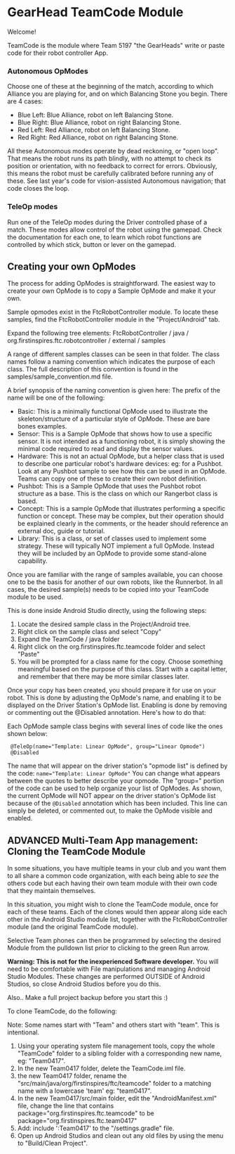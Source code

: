 # GearHead TeamCode Module

Welcome!

TeamCode is the module where Team 5197 "the GearHeads" write or paste code for
their robot controller App.  

### Autonomous OpModes
Choose one of these at the beginning of the match, according to which Alliance you are playing
for, and on which Balancing Stone you begin. There are 4 cases:

* Blue Left: Blue Alliance, robot on left Balancing Stone.
* Blue Right: Blue Alliance, robot on right Balancing Stone.
* Red Left: Red Alliance, robot on left Balancing Stone.
* Red Right: Red Alliance, robot on right Balancing Stone.

All these Autonomous modes operate by dead reckoning, or "open loop". That means the robot runs its path blindly,
with no attempt to check its position or orientation, with no feedback to correct for errors.
Obviously, this means the robot must be carefully calibrated before running any of these.
See last year's code for vision-assisted Autonomous navigation; that code closes the loop.

### TeleOp modes
Run one of the TeleOp modes during the Driver controlled phase of a match.
These modes allow control of the robot using the gamepad. Check the documentation for each one,
to learn which robot functions are controlled by which stick, button or lever on the gamepad.

## Creating your own OpModes

The process for adding OpModes is straightforward. The easiest way to create your own OpMode is to copy a Sample OpMode and make
 it your own. 

Sample opmodes exist in the FtcRobotController module. To locate these 
samples, find the FtcRobotController module in the "Project/Android" tab. 

Expand the following tree elements:
  FtcRobotController / java / org.firstinspires.ftc.robotcontroller / external
  / samples 

A range of different samples classes can be seen in that folder. The class
names follow a naming convention which indicates the purpose of each class. 
The full description of this convention is found in the 
samples/sample_convention.md file.   

A brief synopsis of the naming convention is given here:
The prefix of the name will be one of the following:

* Basic:    This is a minimally functional OpMode used to illustrate the 
skeleton/structure of a particular style of OpMode. These are bare bones 
examples.  
* Sensor:   This is a Sample OpMode that shows how to use a specific sensor. 
It is not intended as a functioning robot, it is simply showing the minimal 
code required to read and display the sensor values.
* Hardware: This is not an actual OpMode, but a helper class that is used to 
describe one particular robot's hardware devices: eg: for a Pushbot. Look at 
any Pushbot sample to see how this can be used in an OpMode. Teams can copy 
one of these to create their own robot definition. 
* Pushbot:  This is a Sample OpMode that uses the Pushbot robot structure as 
a base. This is the class on which our Rangerbot class is based.
* Concept:	This is a sample OpMode that illustrates performing a specific 
function or concept. These may be complex, but their operation should be 
explained clearly in the comments, or the header should reference an external
doc, guide or tutorial.  
* Library:  This is a class, or set of classes used to implement some 
strategy. These will typically NOT implement a full OpMode. Instead they will
be included by an OpMode to provide some stand-alone capability. 

Once you are familiar with the range of samples available, you can choose one
to be the basis for another of our own robots, like the Runnerbot. In all 
cases, the desired sample(s) needs to be copied into your TeamCode module to 
be used. 

This is done inside Android Studio directly, using the following steps:

 1) Locate the desired sample class in the Project/Android tree.
 2) Right click on the sample class and select "Copy"
 3) Expand the  TeamCode / java folder
 4) Right click on the org.firstinspires.ftc.teamcode folder and select "Paste"
 5) You will be prompted for a class name for the copy. Choose something 
 meaningful based on the purpose of this class. Start with a capital letter, 
 and remember that there may be more similar classes later.  

Once your copy has been created, you should prepare it for use on your robot.
This is done by adjusting the OpMode's name, and enabling it to be displayed 
on the Driver Station's OpMode list. Enabling is done by removing or 
commenting out the @Disabled annotation. Here's how to do that:

Each OpMode sample class begins with several lines of code like the ones 
shown below: 

```
 @TeleOp(name="Template: Linear OpMode", group="Linear Opmode")
 @Disabled
```

The name that will appear on the driver station's "opmode list" is defined by
 the code: ``name="Template: Linear OpMode"`` You can change what appears 
 between the quotes to better describe your opmode. 
The "group=" portion of the code can be used to help organize your list of 
OpModes. As shown, the current OpMode will NOT appear on the driver station's
OpMode list because of the ``@Disabled`` annotation which has been included. 
This line can simply be deleted, or commented out, to make the OpMode visible
and enabled.


## ADVANCED Multi-Team App management:  Cloning the TeamCode Module

In some situations, you have multiple teams in your club and you want them to
 all share a common code organization, with each being able to *see* the  
 others code but each having their own team module with their own code that 
 they maintain themselves. 

In this situation, you might wish to clone the TeamCode module, once for each
 of these teams. Each of the clones would then appear along side each other 
 in the Android Studio module list, together with the FtcRobotController 
 module (and the original TeamCode module). 

Selective Team phones can then be programmed by selecting the desired Module 
from the pulldown list prior to clicking to the green Run arrow.

**Warning:  This is not for the inexperienced Software developer.**
You will need to be comfortable with File manipulations and managing Android 
Studio Modules. These changes are performed OUTSIDE of Android Studios, so 
close Android Studios before you do this. 
 
Also.. Make a full project backup before you start this :)

To clone TeamCode, do the following:

Note: Some names start with "Team" and others start with "team". This is 
intentional. 

1)  Using your operating system file management tools, copy the whole "TeamCode"
    folder to a sibling folder with a corresponding new name, eg: "Team0417".
2)  In the new Team0417 folder, delete the TeamCode.iml file.
3)  the new Team0417 folder, rename the "src/main/java/org/firstinspires/ftc/teamcode" folder
    to a matching name with a lowercase 'team' eg:  "team0417".
4)  In the new Team0417/src/main folder, edit the "AndroidManifest.xml" file,
 change the line that contains package="org.firstinspires.ftc.teamcode" to be
  package="org.firstinspires.ftc.team0417" 
5)  Add: include ':Team0417' to the "/settings.gradle" file.
6)  Open up Android Studios and clean out any old files by using the menu to 
"Build/Clean Project".
